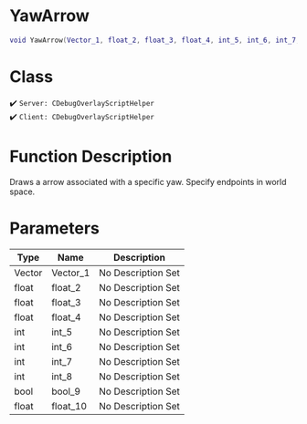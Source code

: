 # YawArrow
```lua
void YawArrow(Vector_1, float_2, float_3, float_4, int_5, int_6, int_7, int_8, bool_9, float_10)
```
# Class
✔️ `Server: CDebugOverlayScriptHelper`  
✔️ `Client: CDebugOverlayScriptHelper`  

# Function Description
Draws a arrow associated with a specific yaw. Specify endpoints in world space.
# Parameters
Type|Name|Description
--|--|--
Vector|Vector_1|No Description Set
float|float_2|No Description Set
float|float_3|No Description Set
float|float_4|No Description Set
int|int_5|No Description Set
int|int_6|No Description Set
int|int_7|No Description Set
int|int_8|No Description Set
bool|bool_9|No Description Set
float|float_10|No Description Set
